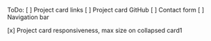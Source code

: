 ToDo:
  [ ] Project card links
  [ ] Project card GitHub
  [ ] Contact form
  [ ] Navigation bar
  
  [x] Project card responsiveness, max size on collapsed card1